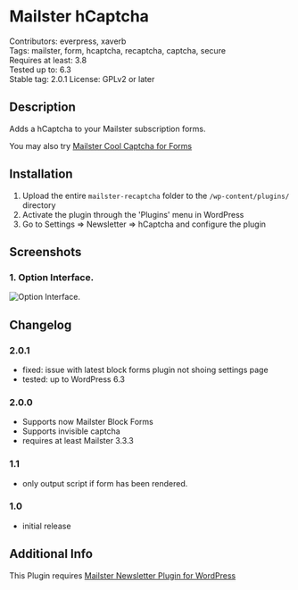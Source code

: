 # Mailster hCaptcha

Contributors: everpress, xaverb  
Tags: mailster, form, hcaptcha, recaptcha, captcha, secure  
Requires at least: 3.8  
Tested up to: 6.3  
Stable tag: 2.0.1
License: GPLv2 or later

## Description

Adds a hCaptcha to your Mailster subscription forms.

You may also try [Mailster Cool Captcha for Forms](https://wordpress.org/plugins/mailster-cool-captcha/)

## Installation

1. Upload the entire `mailster-recaptcha` folder to the `/wp-content/plugins/` directory
2. Activate the plugin through the 'Plugins' menu in WordPress
3. Go to Settings => Newsletter => hCaptcha and configure the plugin

## Screenshots

### 1. Option Interface.

![Option Interface.](https://ps.w.org/mailster-hcaptcha/assets/screenshot-1.png)

## Changelog

### 2.0.1

- fixed: issue with latest block forms plugin not shoing settings page
- tested: up to WordPress 6.3

### 2.0.0

- Supports now Mailster Block Forms
- Supports invisible captcha
- requires at least Mailster 3.3.3

### 1.1

- only output script if form has been rendered.

### 1.0

- initial release

## Additional Info

This Plugin requires [Mailster Newsletter Plugin for WordPress](https://mailster.co/?utm_campaign=wporg&utm_source=wordpress.org&utm_medium=readme&utm_term=hCaptcha)
